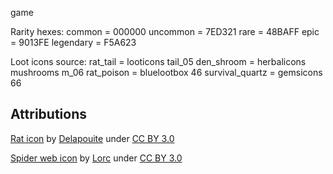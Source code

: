 game

Rarity hexes:
common = 000000
uncommon = 7ED321
rare = 48BAFF
epic = 9013FE
legendary = F5A623

Loot icons source:
rat_tail = looticons tail_05
den_shroom = herbalicons mushrooms m_06
rat_poison = bluelootbox 46
survival_quartz = gemsicons 66

## Attributions

[Rat icon](https://game-icons.net/1x1/delapouite/rat.html) by [Delapouite](http://delapouite.com/) under [CC BY 3.0](http://creativecommons.org/licenses/by/3.0/)

[Spider web icon](https://game-icons.net/1x1/lorc/spider-web.html) by [Lorc](http://lorcblog.blogspot.com/) under [CC BY 3.0](http://creativecommons.org/licenses/by/3.0/)